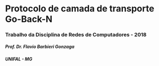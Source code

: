 # Protocolo de camada de transporte Go-Back-N
### Trabalho da Disciplina de Redes de Computadores - 2018
##### Prof. Dr. Flavio Barbieri Gonzaga
##### UNIFAL - MG
